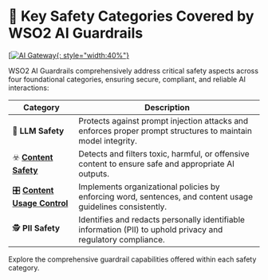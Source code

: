 # 🧱 Key Safety Categories Covered by WSO2 AI Guardrails

[[![AI Gateway]({{base_path}}/assets/img/learn/ai-gateway/ai-guardrail-safety-categories.png){: style="width:40%"}]({{base_path}}/assets/img/learn/ai-gateway/ai-guardrail-safety-categories.png)

WSO2 AI Guardrails comprehensively address critical safety aspects across four foundational categories, ensuring secure, compliant, and reliable AI interactions:

| Category                  | Description                                                                                   |
|---------------------------|-----------------------------------------------------------------------------------------------|
| 🔐 **LLM Safety**           | Protects against prompt injection attacks and enforces proper prompt structures to maintain model integrity. |
| ☣️ [**Content Safety**](../safety-categories/content-safety.md)       | Detects and filters toxic, harmful, or offensive content to ensure safe and appropriate AI outputs.             |
| 🎛 [**Content Usage Control**](../safety-categories/content-usage-control.md) | Implements organizational policies by enforcing word, sentences, and content usage guidelines consistently.    |
| 🕵️ **PII Safety**           | Identifies and redacts personally identifiable information (PII) to uphold privacy and regulatory compliance.    |


Explore the comprehensive guardrail capabilities offered within each safety category.

